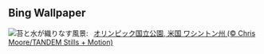 ## Bing Wallpaper
![](https://www.bing.com/th?id=OHR.HohWaterfall_JA-JP8707934931_UHD.jpg&w=1000)苔と水が織りなす風景:&nbsp;&ensp;[オリンピック国立公園, 米国 ワシントン州 (© Chris Moore/TANDEM Stills + Motion)](https://www.bing.com/th?id=OHR.HohWaterfall_JA-JP8707934931_UHD.jpg)
<br><br/>
